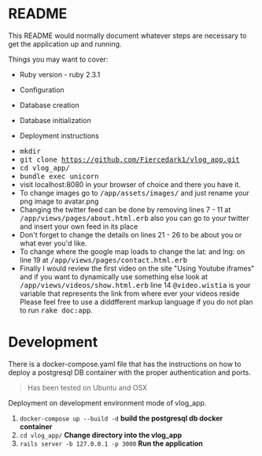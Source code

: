 # README

This README would normally document whatever steps are necessary to get the
application up and running.

Things you may want to cover:

* Ruby version - ruby 2.3.1 

* Configuration

* Database creation

* Database initialization

* Deployment instructions

- <tt>mkdir <insert-name> </tt>
- <tt>git clone https://github.com/Fiercedark1/vlog_app.git</tt>
- <tt>cd vlog_app/</tt>
- <tt>bundle exec unicorn</tt>
- visit localhost:8080 in your browser of choice and there you have it.
- To change images go to <tt>/app/assets/images/</tt> and just rename your png image to avatar.png
- Changing the twitter feed can be done by removing lines 7 - 11 at <tt>/app/views/pages/about.html.erb</tt> also you can go to your twitter and insert your own feed in its place
- Don't forget to change the details on lines 21 - 26 to be about you or what ever you'd like.
- To change where the google map loads to change the lat: and lng: on line 19 at <tt>/app/views/pages/contact.html.erb</tt>
- Finally I would review the first video on the site "Using Youtube iframes" and if you want to dynamically use something else look at <tt>/app/views/videos/show.html.erb</tt> line 14 <tt>@video.wistia</tt> is your variable that represents the link from where ever your videos reside
Please feel free to use a diddfferent markup language if you do not plan to run
<tt>rake doc:app</tt>.

# Development

There is a docker-compose.yaml file that has the instructions on how to deploy a postgresql DB container with the proper authentication and ports.

> Has been tested on Ubuntu and OSX

Deployment on development environment mode of vlog_app.
1. `docker-compose up --build -d` **build the postgresql db docker container**
2. `cd vlog_app/` **Change directory into the vlog_app**
3. `rails server -b 127.0.0.1 -p 3000` **Run the application**
